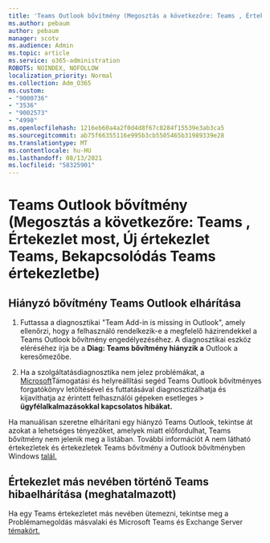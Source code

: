 ```yaml
---
title: 'Teams Outlook bővítmény (Megosztás a következőre: Teams , Értekezlet most, Új Teams értekezlet, Bekapcsolódás Teams értekezletbe)'
ms.author: pebaum
author: pebaum
manager: scotv
ms.audience: Admin
ms.topic: article
ms.service: o365-administration
ROBOTS: NOINDEX, NOFOLLOW
localization_priority: Normal
ms.collection: Adm_O365
ms.custom:
- "9000736"
- "3536"
- "9002573"
- "4990"
ms.openlocfilehash: 1216eb60a4a2f0d4d8f67c8284f15539e3ab3ca5
ms.sourcegitcommit: ab75f66355116e995b3cb5505465b31989339e28
ms.translationtype: MT
ms.contentlocale: hu-HU
ms.lasthandoff: 08/13/2021
ms.locfileid: "58325901"
---
```

# <a name="teams-outlook-add-in-share-to-teams--meet-now-new-teams-meeting-join-teams-meeting"></a>Teams Outlook bővítmény (Megosztás a következőre: Teams , Értekezlet most, Új értekezlet Teams, Bekapcsolódás Teams értekezletbe)

## <a name="to-troubleshoot-a-missing-teams-outlook-add-in"></a>Hiányzó bővítmény Teams Outlook elhárítása

1. Futtassa a diagnosztikai "Team Add-in is missing in Outlook", amely ellenőrzi, hogy a felhasználó rendelkezik-e a megfelelő házirendekkel a Teams Outlook bővítmény engedélyezéséhez. A diagnosztikai eszköz eléréséhez írja be a **Diag: Teams bővítmény hiányzik a** Outlook a keresőmezőbe.

1. Ha a szolgáltatásdiagnosztika nem jelez problémákat, a [Microsoft](https://aka.ms/SaRA-TeamsAddInScenario)Támogatási és helyreállítási segéd Teams Outlook bővítményes forgatókönyv letöltésével és futtatásával diagnosztizálhatja és kijavíthatja az érintett felhasználói gépeken esetleges  >  **ügyfélalkalmazásokkal kapcsolatos hibákat.**

Ha manuálisan szeretne elhárítani egy hiányzó Teams Outlook, tekintse át azokat a lehetséges tényezőket, amelyek miatt előfordulhat, Teams bővítmény nem jelenik meg a listában. További információt A nem látható értekezletek és értekezletek Teams bővítmény a Outlook bővítményben Windows [talál.](https://docs.microsoft.com/microsoftteams/teams-add-in-for-outlook#teams-meeting-add-in-in-outlook-for-windows-does-not-show)

## <a name="to-troubleshoot-scheduling-a-teams-meeting-on-behalf-of-someone-else-delegate"></a>Értekezlet más nevében történő Teams hibaelhárítása (meghatalmazott)

Ha egy Teams értekezletet más nevében ütemezni, tekintse meg a Problémamegoldás másvalaki és Microsoft Teams és Exchange Server [témakört.](https://docs.microsoft.com/microsoftteams/troubleshoot/known-issues/teams-exchange-interaction-issue)
